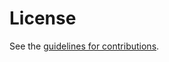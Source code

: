 # License

See the
[guidelines for contributions](https://github.com/momoka0122y/draft-momoka-ipv6-only-resolver/blob/main/CONTRIBUTING.md).
